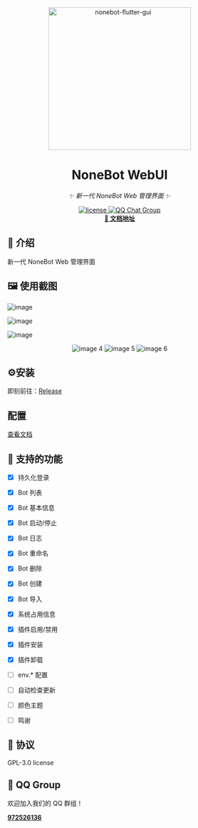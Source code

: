 <div align="center">
  <img src="lib/assets/logo.png" alt="nonebot-flutter-gui" width="320" height="320" /><br>
<div align="center">

# NoneBot WebUI
</div>

_✨ 新一代 NoneBot Web 管理界面 ✨_

<a href="./LICENSE">
    <img src="https://img.shields.io/github/license/NonebotGUI/nonebot-flutter-webui-dashboard.svg" alt="license">
</a>
<a href="http://qm.qq.com/cgi-bin/qm/qr?_wv=1027&k=d5JPzIUg6qjJo3E0Zz9vBeUuYNTW3ooC&authKey=xm%2F53DWfXOoz7Is3Llbc9r9E%2FB7AkSV8ERCXf7hI3e%2Fb6ra5gEhoJIfiCzZz6rCz&noverify=0&group_code=972526136">
  <img src="https://img.shields.io/badge/QQ%E7%BE%A4-972526136-orange?style=flat-square" alt="QQ Chat Group">
</a>
<br />
<a href="https://webui.nbgui.top" target="__blank">
  <strong>📖 文档地址</strong>
</a>

</div>



## 📖 介绍

新一代 NoneBot Web 管理界面

## 🖼️ 使用截图

![image](imgs/1.png)

![image](imgs/2.png)

![image](imgs/3.png)

<div align="center">
    <img src="imgs/4.png" alt="image 4"/>
    <img src="imgs/5.png" alt="image 5"/>
    <img src="imgs/6.png" alt="image 6"/>
</div>

## ⚙️安装

即刻前往：[Release](https://github.com/NonebotGUI/nonebot-flutter-webui-dashboard/releases)

## 配置

[查看文档](https://webui.nbgui.top)

## 📑 支持的功能

- [X] 持久化登录
- [X] Bot 列表
- [X] Bot 基本信息
- [X] Bot 启动/停止
- [X] Bot 日志
- [X] Bot 重命名
- [X] Bot 删除
- [X] Bot 创建
- [X] Bot 导入
- [X] 系统占用信息
- [X] 插件启用/禁用
- [X] 插件安装
- [X] 插件卸载
- [ ] env.* 配置
- [ ] 自动检查更新
- [ ] 颜色主题
- [ ] 鸣谢


## 📄 协议

GPL-3.0 license

## 🐧 QQ Group

欢迎加入我们的 QQ 群组！

<a href="http://qm.qq.com/cgi-bin/qm/qr?_wv=1027&k=d5JPzIUg6qjJo3E0Zz9vBeUuYNTW3ooC&authKey=xm%2F53DWfXOoz7Is3Llbc9r9E%2FB7AkSV8ERCXf7hI3e%2Fb6ra5gEhoJIfiCzZz6rCz&noverify=0&group_code=972526136" target="__blank">
  <strong>972526136</strong>
</a>
